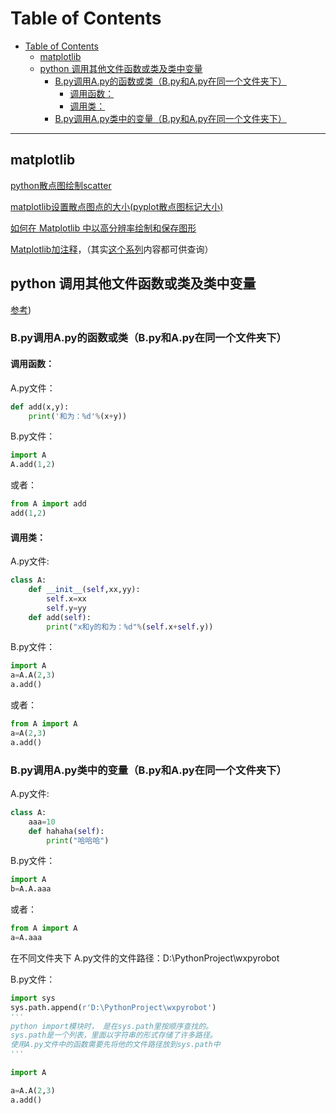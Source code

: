 
# Table of Contents
- [Table of Contents](#table-of-contents)
  - [matplotlib](#matplotlib)
  - [python 调用其他文件函数或类及类中变量](#python-调用其他文件函数或类及类中变量)
    - [B.py调用A.py的函数或类（B.py和A.py在同一个文件夹下）](#bpy调用apy的函数或类bpy和apy在同一个文件夹下)
      - [调用函数：](#调用函数)
      - [调用类：](#调用类)
    - [B.py调用A.py类中的变量（B.py和A.py在同一个文件夹下）](#bpy调用apy类中的变量bpy和apy在同一个文件夹下)

<!--more-->
---
## matplotlib

[python散点图绘制scatter](https://blog.csdn.net/weixin_31556371/article/details/112224367)

[matplotlib设置散点图点的大小(pyplot散点图标记大小)](https://blog.csdn.net/weixin_39531229/article/details/110040394)

[如何在 Matplotlib 中以高分辨率绘制和保存图形](https://www.delftstack.com/zh/howto/matplotlib/how-to-plot-and-save-a-graph-in-high-resolution/)

[Matplotlib加注释](https://blog.csdn.net/LOVEmy134611/article/details/117442614)，（其实[这个系列](https://blog.csdn.net/lovemy134611/category_10197377.html)内容都可供查询）

## python 调用其他文件函数或类及类中变量

[参考](https://blog.csdn.net/mao_hui_fei/article/details/104271763))

### B.py调用A.py的函数或类（B.py和A.py在同一个文件夹下）
#### 调用函数：
A.py文件：
```python
def add(x,y):  
    print('和为：%d'%(x+y))  
```
B.py文件：
```python
import A  
A.add(1,2)  
```
或者：
```python
from A import add
add(1,2)
```

#### 调用类：

A.py文件:
```python
class A:
    def __init__(self,xx,yy):
        self.x=xx
        self.y=yy
    def add(self):
        print("x和y的和为：%d"%(self.x+self.y))
```
B.py文件：
```python
import A  
a=A.A(2,3)  
a.add()  
```
或者：
```python
from A import A  
a=A(2,3)  
a.add()  
```
### B.py调用A.py类中的变量（B.py和A.py在同一个文件夹下）
A.py文件:
```python
class A:
	aaa=10         
    def hahaha(self):
        print("哈哈哈")
```
B.py文件：
```python
import A  
b=A.A.aaa  
```

或者：
```python
from A import A  
a=A.aaa  
```
在不同文件夹下
A.py文件的文件路径：D:\PythonProject\wxpyrobot

B.py文件：
```python
import sys
sys.path.append(r'D:\PythonProject\wxpyrobot')
'''
python import模块时， 是在sys.path里按顺序查找的。 
sys.path是一个列表，里面以字符串的形式存储了许多路径。 
使用A.py文件中的函数需要先将他的文件路径放到sys.path中
'''  
 
import A

a=A.A(2,3)
a.add()
```

